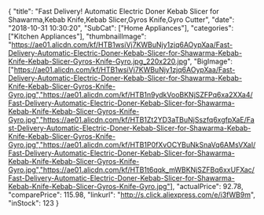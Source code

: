 {
	"title": "Fast Delivery! Automatic Electric Doner Kebab Slicer for Shawarma,Kebab Knife,Kebab Slicer,Gyros Knife,Gyro Cutter",
	"date": "2018-10-31 10:30:20",
	"SubCat": ["Home Appliances"],
	"categories": ["Kitchen Appliances"],
	"thumbnailImage": "https://ae01.alicdn.com/kf/HTB1wsiVj7KWBuNjy1zjq6AOypXaa/Fast-Delivery-Automatic-Electric-Doner-Kebab-Slicer-for-Shawarma-Kebab-Knife-Kebab-Slicer-Gyros-Knife-Gyro.jpg_220x220.jpg",
	"BigImage": ["https://ae01.alicdn.com/kf/HTB1wsiVj7KWBuNjy1zjq6AOypXaa/Fast-Delivery-Automatic-Electric-Doner-Kebab-Slicer-for-Shawarma-Kebab-Knife-Kebab-Slicer-Gyros-Knife-Gyro.jpg","https://ae01.alicdn.com/kf/HTB1n9ydkVooBKNjSZFPq6xa2XXa4/Fast-Delivery-Automatic-Electric-Doner-Kebab-Slicer-for-Shawarma-Kebab-Knife-Kebab-Slicer-Gyros-Knife-Gyro.jpg","https://ae01.alicdn.com/kf/HTB1Zt2YD3aTBuNjSszfq6xgfpXaE/Fast-Delivery-Automatic-Electric-Doner-Kebab-Slicer-for-Shawarma-Kebab-Knife-Kebab-Slicer-Gyros-Knife-Gyro.jpg","https://ae01.alicdn.com/kf/HTB1P0fXvOCYBuNkSnaVq6AMsVXaI/Fast-Delivery-Automatic-Electric-Doner-Kebab-Slicer-for-Shawarma-Kebab-Knife-Kebab-Slicer-Gyros-Knife-Gyro.jpg","https://ae01.alicdn.com/kf/HTB1t6qqk_mWBKNjSZFBq6xxUFXac/Fast-Delivery-Automatic-Electric-Doner-Kebab-Slicer-for-Shawarma-Kebab-Knife-Kebab-Slicer-Gyros-Knife-Gyro.jpg"],
	"actualPrice": 92.78,
	"comparePrice": 115.98,
	"linkurl": "http://s.click.aliexpress.com/e/i3fWB9m",
	"inStock": 123
}
